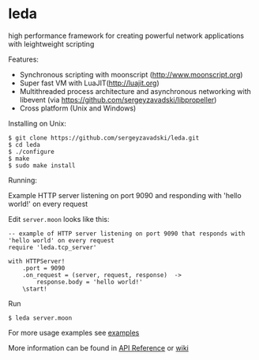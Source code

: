 leda
====

high performance framework for creating powerful network applications with leightweight scripting

Features:

* Synchronous scripting with moonscript (http://www.moonscript.org)
* Super fast VM with LuaJIT(http://luajit.org)
* Multithreaded process architecture and asynchronous networking with libevent (via https://github.com/sergeyzavadski/libpropeller)
* Cross platform (Unix and Windows)

Installing on Unix:

    $ git clone https://github.com/sergeyzavadski/leda.git
    $ cd leda
    $ ./configure
    $ make
    $ sudo make install
    

Running:

Example HTTP server listening on port 9090 and responding  with 'hello world!' on every request

Edit `server.moon` looks like this:

    -- example of HTTP server listening on port 9090 that responds with 'hello world' on every request
    require 'leda.tcp_server'
    
    with HTTPServer!
        .port = 9090
        .on_request = (server, request, response)  ->
            response.body = 'hello world!'
        \start!    
    
Run

    $ leda server.moon


For more usage examples see [examples](https://github.com/sergeyzavadski/leda/tree/master/examples)

More information can be found in [API Reference](https://github.com/sergeyzavadski/leda/tree/master/doc/README.md) or [wiki](https://github.com/sergeyzavadski/leda/wiki)		

